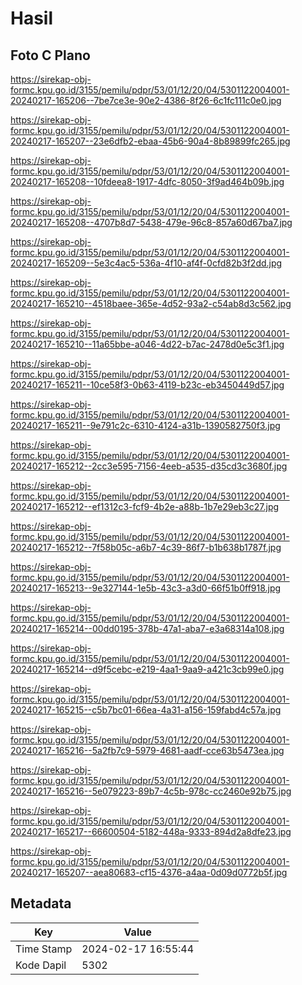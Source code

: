 # Hasil

## Foto C Plano

https://sirekap-obj-formc.kpu.go.id/3155/pemilu/pdpr/53/01/12/20/04/5301122004001-20240217-165206--7be7ce3e-90e2-4386-8f26-6c1fc111c0e0.jpg

https://sirekap-obj-formc.kpu.go.id/3155/pemilu/pdpr/53/01/12/20/04/5301122004001-20240217-165207--23e6dfb2-ebaa-45b6-90a4-8b89899fc265.jpg

https://sirekap-obj-formc.kpu.go.id/3155/pemilu/pdpr/53/01/12/20/04/5301122004001-20240217-165208--10fdeea8-1917-4dfc-8050-3f9ad464b09b.jpg

https://sirekap-obj-formc.kpu.go.id/3155/pemilu/pdpr/53/01/12/20/04/5301122004001-20240217-165208--4707b8d7-5438-479e-96c8-857a60d67ba7.jpg

https://sirekap-obj-formc.kpu.go.id/3155/pemilu/pdpr/53/01/12/20/04/5301122004001-20240217-165209--5e3c4ac5-536a-4f10-af4f-0cfd82b3f2dd.jpg

https://sirekap-obj-formc.kpu.go.id/3155/pemilu/pdpr/53/01/12/20/04/5301122004001-20240217-165210--4518baee-365e-4d52-93a2-c54ab8d3c562.jpg

https://sirekap-obj-formc.kpu.go.id/3155/pemilu/pdpr/53/01/12/20/04/5301122004001-20240217-165210--11a65bbe-a046-4d22-b7ac-2478d0e5c3f1.jpg

https://sirekap-obj-formc.kpu.go.id/3155/pemilu/pdpr/53/01/12/20/04/5301122004001-20240217-165211--10ce58f3-0b63-4119-b23c-eb3450449d57.jpg

https://sirekap-obj-formc.kpu.go.id/3155/pemilu/pdpr/53/01/12/20/04/5301122004001-20240217-165211--9e791c2c-6310-4124-a31b-1390582750f3.jpg

https://sirekap-obj-formc.kpu.go.id/3155/pemilu/pdpr/53/01/12/20/04/5301122004001-20240217-165212--2cc3e595-7156-4eeb-a535-d35cd3c3680f.jpg

https://sirekap-obj-formc.kpu.go.id/3155/pemilu/pdpr/53/01/12/20/04/5301122004001-20240217-165212--ef1312c3-fcf9-4b2e-a88b-1b7e29eb3c27.jpg

https://sirekap-obj-formc.kpu.go.id/3155/pemilu/pdpr/53/01/12/20/04/5301122004001-20240217-165212--7f58b05c-a6b7-4c39-86f7-b1b638b1787f.jpg

https://sirekap-obj-formc.kpu.go.id/3155/pemilu/pdpr/53/01/12/20/04/5301122004001-20240217-165213--9e327144-1e5b-43c3-a3d0-66f51b0ff918.jpg

https://sirekap-obj-formc.kpu.go.id/3155/pemilu/pdpr/53/01/12/20/04/5301122004001-20240217-165214--00dd0195-378b-47a1-aba7-e3a68314a108.jpg

https://sirekap-obj-formc.kpu.go.id/3155/pemilu/pdpr/53/01/12/20/04/5301122004001-20240217-165214--d9f5cebc-e219-4aa1-9aa9-a421c3cb99e0.jpg

https://sirekap-obj-formc.kpu.go.id/3155/pemilu/pdpr/53/01/12/20/04/5301122004001-20240217-165215--c5b7bc01-66ea-4a31-a156-159fabd4c57a.jpg

https://sirekap-obj-formc.kpu.go.id/3155/pemilu/pdpr/53/01/12/20/04/5301122004001-20240217-165216--5a2fb7c9-5979-4681-aadf-cce63b5473ea.jpg

https://sirekap-obj-formc.kpu.go.id/3155/pemilu/pdpr/53/01/12/20/04/5301122004001-20240217-165216--5e079223-89b7-4c5b-978c-cc2460e92b75.jpg

https://sirekap-obj-formc.kpu.go.id/3155/pemilu/pdpr/53/01/12/20/04/5301122004001-20240217-165217--66600504-5182-448a-9333-894d2a8dfe23.jpg

https://sirekap-obj-formc.kpu.go.id/3155/pemilu/pdpr/53/01/12/20/04/5301122004001-20240217-165207--aea80683-cf15-4376-a4aa-0d09d0772b5f.jpg


## Metadata

| Key        | Value               |
| ---------- | ------------------- |
| Time Stamp | 2024-02-17 16:55:44 |
| Kode Dapil | 5302                |



